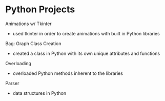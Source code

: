 Python Projects
====================

Animations w/ Tkinter 
  - used tkinter in order to create animations with built in Python libraries

Bag: Graph Class Creation 
  - created a class in Python with its own unique attributes and functions 

Overloading 
  - overloaded Python methods inherent to the libraries 

Parser
  - data structures in Python 

